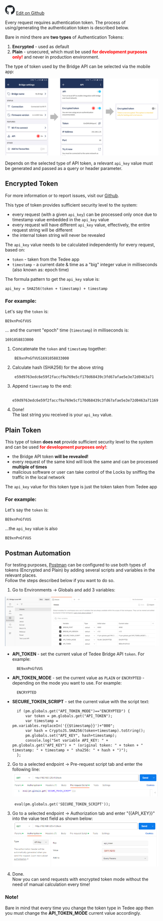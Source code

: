  ![](/assets/github-logo.svg "GitHub Logo") [Edit on Github](https://github.com/tedee-com/tedee-documentation/blob/master/bridge-api/howtos/authenticate.md)

Every request requires authentication token.
The process of using/generating the authentication token is described below.  
  
Bare in mind there are **two types** of Authentication Tokens:
1. **Encrypted** - used as default
2. **Plain** - unsecured, which must be used <span style="color:red">**for development purposes only!**</span> and never in production environment.

The type of token used by the Bridge API can be selected via the mobile app:

![Selecting API Token type](/bridge-api/howtos/images/token_plain.png "Selecting API Token type")  

Depends on the selected type of API token, a relevant ``api_key`` value must be generated and passed as a query or header parameter.

## Encrypted Token 
For more information or to report issues, visit our [Github](https://github.com/your-repo-path).

This type of token provides sufficient security level to the system:
* every request (with a given ``api_key``) can be processed only once due to timestamp value embedded in the ``api_key`` value
* every request will have different ``api_key`` value, effectively, the entire request string will be different
* the internal token string will never be revealed

The ``api_key`` value needs to be calculated independently for every request, based on:
* ``token`` - taken from the Tedee app
* ``timestamp`` - a current date & time as a "big" integer value in milliseconds (also known as: epoch time)

The formula pattern to get the ``api_key`` value is:

	api_key = SHA256(token + timestamp) + timestamp

### For example:  
Let's say the ``token`` is: 
	
	BE9xnPnGfVUS
... and the current "epoch" time (``timestamp``) in milliseconds is:

	1691058833000


1. Concatenate the ``token`` and ``timestamp`` together:

		BE9xnPnGfVUS1691058833000

2. Calculate hash (SHA256) for the above string
	
		e59d9763edc6e59f2faccf9a769e5cf170d68439c3fd67afae5e3e72d0463a71
	
3. Append ``timestamp`` to the end:

		e59d9763edc6e59f2faccf9a769e5cf170d68439c3fd67afae5e3e72d0463a711691058833000

4. Done!  
The last string you received is your ``api_key`` value.

## Plain Token
This type of token **does not** provide sufficient security level to the system and can be used <span style="color:red">**for development purposes only!**</span>:
* the Bridge API token **will be revealed!**
* every request of the same kind will look the same and can be processed **multiple of times**
* malicious software or user can take control of the Locks by sniffing the traffic in the local network

The ``api_key`` value for this token type is just the token taken from Tedee app

### For example:  
Let's say the ``token`` is: 

	BE9xnPnGfVUS

...the ``api_key`` value is also

	BE9xnPnGfVUS


## Postman Automation
For testing purposes, [Postman](https://www.postman.com) can be configured to use both types of tokens (Encrypted and Plain) by adding several scripts and variables in the relevant places.  
Follow the steps described below if you want to do so.

1. Go to Environments -> Globals and add 3 variables:  

![Set Postman global variables](/bridge-api/howtos/images/postman_auto_globals.png "Set Postman global variables")
- **API_TOKEN** - set the current value of Tedee Bridge API ``token``. For example:

		BE9xnPnGfVUS

- **API_TOKEN_MODE** - set the current value as ``PLAIN`` or ``ENCRYPTED`` - depending on the mode you want to use. For example:

		ENCRYPTED

- **SECURE_TOKEN_SCRIPT** - set the current value with the script text:

		if (pm.globals.get("API_TOKEN_MODE")=="ENCRYPTED") {
		    var token = pm.globals.get("API_TOKEN");
		    var timestamp = pm.variables.replaceIn('{{$timestamp}}')+"000";
		    var hash = CryptoJS.SHA256(token+timestamp).toString();
		    pm.globals.set("API_KEY", hash+timestamp);
		    console.log("Set variable API_KEY: " + pm.globals.get("API_KEY") + " (original token: " + token + " timestamp: " + timestamp + " sha256: " + hash + ")");
		};
2. Go to a selected endpoint -> Pre-request script tab and enter the following line:
	![Set Pre-request script](/bridge-api/howtos/images/postman_auto_pre.png "Set Pre-request script")	

		eval(pm.globals.get('SECURE_TOKEN_SCRIPT'));
	
3. Go to a selected endpoint -> Authorization tab and enter "{{API_KEY}}" into the value text field as shown below:
	![Set api_key value](/bridge-api/howtos/images/postman_auto_auth.png "Set api_key value")	

4. Done.  
	Now you can send requests with encrypted token mode without the need of manual calculation every time!
	
### Note!
Bare in mind that every time you change the token type in Tedee app then you must change the **API_TOKEN_MODE** current value accordingly.